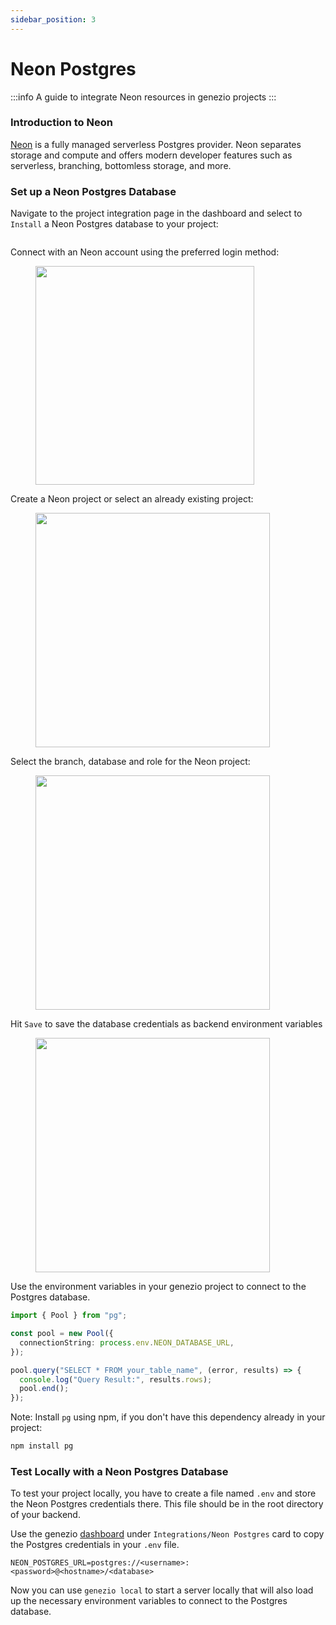 ```yaml
---
sidebar_position: 3
---
```


# Neon Postgres

:::info
A guide to integrate Neon resources in genezio projects
:::

### Introduction to Neon

[Neon](https://neon.tech/) is a fully managed serverless Postgres provider. Neon separates storage and compute and offers modern developer features such as serverless, branching, bottomless storage, and more.

### Set up a Neon Postgres Database

Navigate to the project integration page in the dashboard and select to `Install` a Neon Postgres database to your project:

<figure><img src="/img/image (46) (1).png" alt=""/><figcaption></figcaption></figure>

Connect with an Neon account using the preferred login method:

<figure><img src="/img/image (47) (1).png" alt="" width="350"/><figcaption></figcaption></figure>

Create a Neon project or select an already existing project:

<figure><img src="/img/image (48).png" alt="" width="375"/><figcaption></figcaption></figure>

Select the branch, database and role for the Neon project:

<figure><img src="/img/image (49).png" alt="" width="375"/><figcaption></figcaption></figure>

Hit `Save` to save the database credentials as backend environment variables

<figure><img src="/img/image (50).png" alt="" width="375"/><figcaption></figcaption></figure>

Use the environment variables in your genezio project to connect to the Postgres database.

<!-- {% code title="index.ts" %} -->

```typescript title="index.ts"
import { Pool } from "pg";

const pool = new Pool({
  connectionString: process.env.NEON_DATABASE_URL,
});

pool.query("SELECT * FROM your_table_name", (error, results) => {
  console.log("Query Result:", results.rows);
  pool.end();
});
```

<!-- {% endcode %} -->

Note: Install `pg` using npm, if you don't have this dependency already in your project:

```bash
npm install pg
```

### Test Locally with a Neon Postgres Database

To test your project locally, you have to create a file named `.env` and store the Neon Postgres credentials there. This file should be in the root directory of your backend.

Use the genezio [dashboard](https://app.genez.io) under `Integrations/Neon Postgres` card to copy the Postgres credentials in your `.env` file.

<!-- {% code title=".env" %} -->

```fallback title=".env"
NEON_POSTGRES_URL=postgres://<username>:<password>@<hostname>/<database>
```

<!-- {% endcode %} -->

Now you can use `genezio local` to start a server locally that will also load up the necessary environment variables to connect to the Postgres database.
